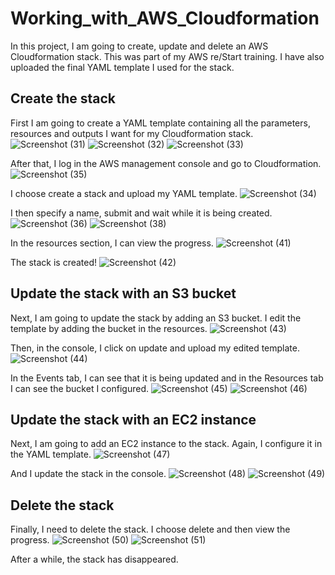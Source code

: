 # Working_with_AWS_Cloudformation
In this project, I am going to create, update and delete an AWS Cloudformation stack. This was part of my AWS re/Start training. I have also uploaded the final YAML template I used for the stack.

## Create the stack
First I am going to create a YAML template containing all the parameters, resources and outputs I want for my Cloudformation stack.
![Screenshot (31)](https://github.com/DespoinaTikt/Working_with_AWS_Cloudformation/assets/166096217/621d156a-859d-449b-9fea-9cf7d01bffa2) 
![Screenshot (32)](https://github.com/DespoinaTikt/Working_with_AWS_Cloudformation/assets/166096217/f6eafd60-c883-4675-a160-700288b75634) 
![Screenshot (33)](https://github.com/DespoinaTikt/Working_with_AWS_Cloudformation/assets/166096217/ced9ca70-b05d-4082-b1a3-0f88d66260e6)

After that, I log in the AWS management console and go to Cloudformation. 
![Screenshot (35)](https://github.com/DespoinaTikt/Working_with_AWS_Cloudformation/assets/166096217/95075ace-9aff-4878-9b38-eedcfb89a034)

I choose create a stack and upload my YAML template.
![Screenshot (34)](https://github.com/DespoinaTikt/Working_with_AWS_Cloudformation/assets/166096217/b84620c7-46e8-4389-86f9-bdc5ee31300c)

I then specify a name, submit and wait while it is being created.
![Screenshot (36)](https://github.com/DespoinaTikt/Working_with_AWS_Cloudformation/assets/166096217/ebc73289-5ab7-449f-9a48-7a0f1d3d11b5)
![Screenshot (38)](https://github.com/DespoinaTikt/Working_with_AWS_Cloudformation/assets/166096217/95032925-92f5-4296-8df8-142be6d70826)

In the resources section, I can view the progress.
![Screenshot (41)](https://github.com/DespoinaTikt/Working_with_AWS_Cloudformation/assets/166096217/8d92b1ea-4ffd-44d1-b6b8-70b97d611b52)

The stack is created!
![Screenshot (42)](https://github.com/DespoinaTikt/Working_with_AWS_Cloudformation/assets/166096217/701c0a38-90d9-408c-a899-85c6d84502d5)

## Update the stack with an S3 bucket

Next, I am going to update the stack by adding an S3 bucket. I edit the template by adding the bucket in the resources.
![Screenshot (43)](https://github.com/DespoinaTikt/Working_with_AWS_Cloudformation/assets/166096217/8536c809-7e9e-4e18-95de-fafa8b714319)

Then, in the console, I click on update and upload my edited template.
![Screenshot (44)](https://github.com/DespoinaTikt/Working_with_AWS_Cloudformation/assets/166096217/13b9a44a-9b3f-45fa-b53b-1944b41af2be)

In the Events tab, I can see that it is being updated and in the Resources tab I can see the bucket I configured.
![Screenshot (45)](https://github.com/DespoinaTikt/Working_with_AWS_Cloudformation/assets/166096217/117749ba-5f50-4112-9c43-b368b0d264f9)
![Screenshot (46)](https://github.com/DespoinaTikt/Working_with_AWS_Cloudformation/assets/166096217/102afebc-71d2-4f22-928f-10d15f5a1d25)

## Update the stack with an EC2 instance

Next, I am going to add an EC2 instance to the stack. Again, I configure it in the YAML template.
![Screenshot (47)](https://github.com/DespoinaTikt/Working_with_AWS_Cloudformation/assets/166096217/a1c4a847-bd77-438c-92af-7d518459debc)

And I update the stack in the console.
![Screenshot (48)](https://github.com/DespoinaTikt/Working_with_AWS_Cloudformation/assets/166096217/150884d7-eef6-4cc8-93ac-6ba13a983602)
![Screenshot (49)](https://github.com/DespoinaTikt/Working_with_AWS_Cloudformation/assets/166096217/5adde500-f231-477b-9c3b-0a95a3fa3a1f)

## Delete the stack

Finally, I need to delete the stack. I choose delete and then view the progress.
![Screenshot (50)](https://github.com/DespoinaTikt/Working_with_AWS_Cloudformation/assets/166096217/ae8e0ac6-899b-469d-8905-8cea38b04672)
![Screenshot (51)](https://github.com/DespoinaTikt/Working_with_AWS_Cloudformation/assets/166096217/82204311-091e-4ecc-80df-c48966e7597b)

After a while, the stack has disappeared.










